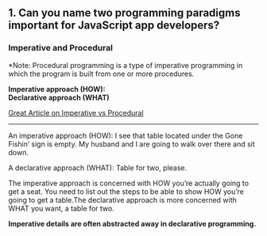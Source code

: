 ## 1. Can you name two programming paradigms important for JavaScript app developers?

### Imperative and Procedural

*Note: Procedural programming is a type of imperative programming in which the program is built from one or more procedures.

**Imperative approach (HOW):**  
**Declarative approach (WHAT)**

[Great Article on Imperative vs Procedural](https://tylermcginnis.com/imperative-vs-declarative-programming/)

---

An imperative approach (HOW): I see that table located under the Gone Fishin’ sign is empty. My husband and I are going to walk over there and sit down.

A declarative approach (WHAT): Table for two, please.

The imperative approach is concerned with HOW you’re actually going to get a seat. You need to list out the steps to be able to show HOW you’re going to get a table.The declarative approach is more concerned with WHAT you want, a table for two.



**Imperative details are often abstracted away in declarative programming.**
